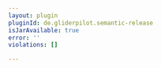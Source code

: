 ```yaml
---
layout: plugin
pluginId: de.gliderpilot.semantic-release
isJarAvailable: true
error: ''
violations: []

---
```

